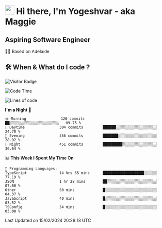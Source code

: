 <h1><img src="https://emojis.slackmojis.com/emojis/images/1531849430/4246/blob-sunglasses.gif?1531849430" width="30"/> Hi there, I'm Yogeshvar - aka Maggie</h1>

## Aspiring Software Engineer
🏂🏻  Based on Adelaide 

## 🛠 When & What do I code ?  

![Visitor Badge](https://visitor-badge.feriirawann.repl.co?username=yogeshvar&repo=yogeshvar&label=Visitors&style=plastic&color=%23457BFF&contentType=svg)

<!--START_SECTION:waka-->
![Code Time](http://img.shields.io/badge/Code%20Time-2%2C696%20hrs%2056%20mins-blue)

![Lines of code](https://img.shields.io/badge/From%20Hello%20World%20I%27ve%20Written-4.1%20million%20lines%20of%20code-blue)

**I'm a Night 🦉** 

```text
🌞 Morning                120 commits         ██░░░░░░░░░░░░░░░░░░░░░░░   09.75 % 
🌆 Daytime                304 commits         ██████░░░░░░░░░░░░░░░░░░░   24.70 % 
🌃 Evening                356 commits         ███████░░░░░░░░░░░░░░░░░░   28.92 % 
🌙 Night                  451 commits         █████████░░░░░░░░░░░░░░░░   36.64 % 
```


📊 **This Week I Spent My Time On** 

```text
💬 Programming Languages: 
TypeScript               14 hrs 55 mins      ███████████████████░░░░░░   77.19 % 
JSON                     1 hr 28 mins        ██░░░░░░░░░░░░░░░░░░░░░░░   07.60 % 
Other                    50 mins             █░░░░░░░░░░░░░░░░░░░░░░░░   04.37 % 
JavaScript               40 mins             █░░░░░░░░░░░░░░░░░░░░░░░░   03.52 % 
TSConfig                 34 mins             █░░░░░░░░░░░░░░░░░░░░░░░░   03.00 % 
```


 Last Updated on 15/02/2024 20:28:18 UTC
<!--END_SECTION:waka-->
